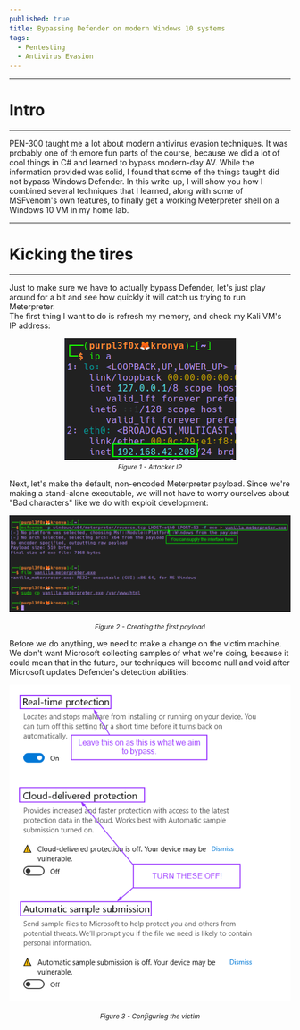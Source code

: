 ```yaml
---
published: true
title: Bypassing Defender on modern Windows 10 systems
tags:
  - Pentesting
  - Antivirus Evasion
---
```


-----
# Intro
-----  

PEN-300 taught me a lot about modern antivirus evasion techniques. It was probably one of th emore fun parts of the course, because we did a lot of cool things in C# and learned to bypass modern-day AV. While the information provided was solid, I found that some of the things taught did not bypass Windows Defender. In this write-up, I will show you how I combined several techniques that I learned, along with some of MSFvenom's own features, to finally get a working Meterpreter shell on a Windows 10 VM in my home lab.  

-----
# Kicking the tires
-----  

Just to make sure we have to actually bypass Defender, let's just play around for a bit and see how quickly it will catch us trying to run Meterpreter.  
The first thing I want to do is refresh my memory, and check my Kali VM's IP address:
<center><img src="/assets/images/av/1.png" /></center>  
<center><i><small>Figure 1 - Attacker IP</small></i></center>  

Next, let's make the default, non-encoded Meterpreter payload. Since we're making a stand-alone executable, we will not have to worry ourselves about "Bad characters" like we do with exploit development:  
<center><img src="/assets/images/av/2.png" />  
  
  <i><small>Figure 2 - Creating the first payload</small></i></center>

Before we do anything, we need to make a change on the victim machine. We don't want Microsoft collecting samples of what we're doing, because it could mean that in the future, our techniques will become null and void after Microsoft updates Defender's detection abilities:  
<center><img src="/assets/images/av/3.png" />  
  
  <i><small>Figure 3 - Configuring the victim</small></i></center>
